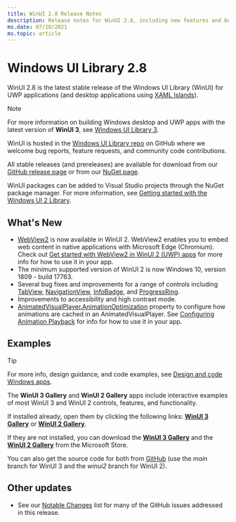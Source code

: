 ```yaml
---
title: WinUI 2.8 Release Notes
description: Release notes for WinUI 2.8, including new features and bug fixes.
ms.date: 07/18/2021
ms.topic: article
---
```


# Windows UI Library 2.8

WinUI 2.8 is the latest stable release of the Windows UI Library (WinUI) for UWP applications (and desktop applications using [XAML Islands](../../../desktop/modernize/xaml-islands.md)).

> [!NOTE]
> For more information on building Windows desktop and UWP apps with the latest version of **WinUI 3**, see [Windows UI Library 3](../../index.md).

WinUI is hosted in the [Windows UI Library repo](https://aka.ms/winui) on GitHub where we welcome bug reports, feature requests, and community code contributions.

All stable releases (and prereleases) are available for download from our [GitHub release page](https://github.com/microsoft/microsoft-ui-xaml/tags) or from our [NuGet page](https://www.nuget.org/packages/Microsoft.UI.Xaml).

WinUI packages can be added to Visual Studio projects through the NuGet package manager. For more information, see [Getting started with the Windows UI 2 Library](../getting-started.md).

## What's New

- [WebView2](/windows/winui/api/microsoft.ui.xaml.controls.webview2) is now available in WinUI 2. WebView2 enables you to embed web content in native applications with Microsoft Edge (Chromium). Check out [Get started with WebView2 in WinUI 2 (UWP) apps](/microsoft-edge/webview2/get-started/winui2) for more info for how to use it in your app.
- The minimum supported version of WinUI 2 is now Windows 10, version 1809 - build 17763.
- Several bug fixes and improvements for a range of controls including [TabView](/windows/winui/api/microsoft.ui.xaml.controls.tabview), [NavigationView](/windows/winui/api/microsoft.ui.xaml.controls.navigationview), [InfoBadge](/windows/winui/api/microsoft.ui.xaml.controls.infobadge), and [ProgressRing](/windows/winui/api/microsoft.ui.xaml.controls.progressring).
- Improvements to accessibility and high contrast mode.
- [AnimatedVisualPlayer.AnimationOptimization](/windows/winui/api/microsoft.ui.xaml.controls.animatedvisualplayer.animationoptimization) property to configure how animations are cached in an AnimatedVisualPlayer. See [Configuring Animation Playback](/windows/communitytoolkit/animations/lottie-scenarios/playback) for info for how to use it in your app.

## Examples

> [!TIP]
> For more info, design guidance, and code examples, see [Design and code Windows apps](../../../design/index.md).
>
> The **WinUI 3 Gallery** and **WinUI 2 Gallery** apps include interactive examples of most WinUI 3 and WinUI 2 controls, features, and functionality.
>
> If installed already, open them by clicking the following links: [**WinUI 3 Gallery**](winui3gallery:/item/Webview2) or [**WinUI 2 Gallery**](winui2gallery:/item/Webview2).
>
> If they are not installed, you can download the [**WinUI 3 Gallery**](https://www.microsoft.com/store/productId/9P3JFPWWDZRC) and the [**WinUI 2 Gallery**](https://www.microsoft.com/store/productId/9MSVH128X2ZT) from the Microsoft Store.
>
> You can also get the source code for both from [GitHub](https://github.com/Microsoft/WinUI-Gallery) (use the *main* branch for WinUI 3 and the *winui2* branch for WinUI 2).

## Other updates

- See our [Notable Changes](https://github.com/microsoft/microsoft-ui-xaml/releases/tag/v2.8.0) list for many of the GitHub issues addressed in this release.
